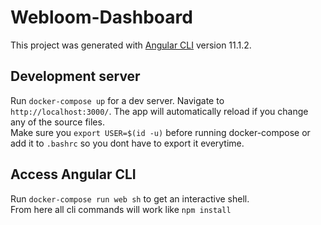 # Webloom-Dashboard

This project was generated with [Angular CLI](https://github.com/angular/angular-cli) version 11.1.2.

## Development server

Run `docker-compose up` for a dev server. Navigate to `http://localhost:3000/`. The app will automatically reload if you change any of the source files.  
Make sure you `export USER=$(id -u)` before running docker-compose or add it to `.bashrc` so you dont have to export it everytime.

## Access Angular CLI

Run `docker-compose run web sh` to get an interactive shell.  
From here all cli commands will work like `npm install`
